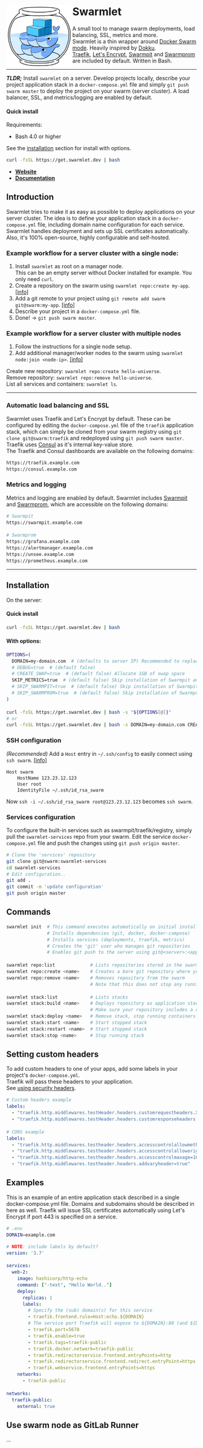 <div>
  <img align="left" src="assets/logo-small.jpg" width="175" alt="logo" />
  <h1 align="left">Swarmlet</h1>
</div>

A small tool to manage swarm deployments, load balancing, SSL, metrics and more.  
Swarmlet is a thin wrapper around [Docker Swarm mode](https://docs.docker.com/engine/swarm/). Heavily inspired by [Dokku](http://dokku.viewdocs.io/dokku/).  
[Traefik](https://github.com/containous/traefik), [Let's Encrypt](https://letsencrypt.org), [Swarmpit](https://swarmpit.io) and [Swarmprom](https://github.com/stefanprodan/swarmprom) are included by default. Written in Bash.  

---

***TLDR;*** Install `swarmlet` on a server. Develop projects locally, describe your project application stack in a `docker-compose.yml` file and simply `git push swarm master` to deploy the project on your swarm (server cluster). A load balancer, SSL, and metrics/logging are enabled by default.  

#### Quick install
Requirements:  
- Bash 4.0 or higher  

See the [installation](#installation) section for install with options.
```sh
curl -fsSL https://get.swarmlet.dev | bash
```

- **[Website](https://swarmlet.dev)**  
- **[Documentation](https://swarmlet.dev/docs/doc1)**  

## Introduction
Swarmlet tries to make it as easy as possible to deploy applications on your server cluster. The idea is to define your application stack in a `docker-compose.yml` file, including domain name configuration for each service. Swarmlet handles deployment and sets up SSL certificates automatically. Also, it's 100% open-source, highly configurable and self-hosted.

### Example workflow for a server cluster with a single node:  
1. Install `swarmlet` as root on a manager node.  
This can be an empty server without Docker installed for example. You only need `curl`.  
2. Create a repository on the swarm using `swarmlet repo:create my-app`. [[info]](#swarm-repositories)
3. Add a git remote to your project using `git remote add swarm git@swarm:my-app`. [[info]](#setting-up-remotes)
4. Describe your project in a `docker-compose.yml` file.
5. Done! -> `git push swarm master`.

### Example workflow for a server cluster with multiple nodes
1. Follow the instructions for a single node setup.
2. Add additional manager/worker nodes to the swarm using `swarmlet node:join <node-ip>`. [[info]](#join-nodes)

Create new repository: `swarmlet repo:create hello-universe`.  
Remove repository: `swarmlet repo:remove hello-universe`.  
List all services and containers: `swarmlet ls`.  

---

### Automatic load balancing and SSL
Swarmlet uses Traefik and Let's Encrypt by default. These can be configured by editing the `docker-compose.yml` file of the `traefik` application stack, which can simply be cloned from your swarm registry using `git clone git@swarm:traefik` and redeployed using `git push swarm master`. Traefik uses [Consul](https://www.consul.io) as it's internal key-value store.  
The Traefik and Consul dashboards are available on the following domains:
```sh
https://traefik.example.com
https://consul.example.com
```

### Metrics and logging
Metrics and logging are enabled by default. Swarmlet includes [Swarmpit](https://swarmpit.io) and [Swarmprom](https://github.com/stefanprodan/swarmprom), which are accessible on the following domains:
```sh
# Swarmpit
https://swarmpit.example.com

# Swarmprom
https://grafana.example.com
https://alertmanager.example.com
https://unsee.example.com
https://prometheus.example.com
```

---

## Installation
On the server:
#### Quick install
```sh 
curl -fsSL https://get.swarmlet.dev | bash
```
#### With options:
```sh
OPTIONS=(
  DOMAIN=my-domain.com  # (defaults to server IP) Recommended to replace this with the domain you are going to use
  # DEBUG=true  # (default false)
  # CREATE_SWAP=true  # (default false) Allocate 1GB of swap space
  SKIP_METRICS=true  # (default false) Skip installation of Swarmpit and Swarmprom
  # SKIP_SWARMPIT=true  # (default false) Skip installation of Swarmpit
  # SKIP_SWARMPROM=true  # (default false) Skip installation of Swarmprom
)

curl -fsSL https://get.swarmlet.dev | bash -s "${OPTIONS[@]}"
# or
curl -fsSL https://get.swarmlet.dev | bash -s DOMAIN=my-domain.com CREATE_SWAP=true
```

### SSH configuration
*(Recommended)* Add a `Host` entry in `~/.ssh/config` to easily connect using `ssh swarm`. [[info]](#ssh-config)  
```
Host swarm
    HostName 123.23.12.123
    User root
    IdentityFile ~/.ssh/id_rsa_swarm
```
Now `ssh -i ~/.ssh/id_rsa_swarm root@123.23.12.123` becomes `ssh swarm`.  

### Services configuration
To configure the built-in services such as swarmpit/traefik/registry, simply pull the `swarmlet-services` repo from your swarm. Edit the service `docker-compose.yml` file and push the changes using `git push origin master`.
```sh
# Clone the 'services' repository
git clone git@swarm:swarmlet-services 
cd swarmlet-services
# Edit configuration..
git add .
git commit -m 'update configuration'
git push origin master
```

## Commands
```sh
swarmlet init  # This command executes automatically on initial installation
               # Installs dependencies (git, docker, docker-compose)
               # Installs services (deployments, traefik, metrics)
               # Creates the 'git' user who manages git repositories
               # Enables git push to the server using git@<server>:<app>

swarmlet repo:list             # Lists repositories stored in the swarm
swarmlet repo:create <name>    # Creates a bare git repository where you can push to
swarmlet repo:remove <name>    # Removes repository from the swarm
                               # Note that this does not stop any running containers

swarmlet stack:list            # Lists stacks
swarmlet stack:build <name>    # Deploys repository as application stack in the swarm
                               # Make sure your repository includes a docker-compose.yml file
swarmlet stack:deploy <name>   # Remove stack, stop running containers and unmount volumes
swarmlet stack:start <name>    # Start stopped stack
swarmlet stack:restart <name>  # Start stopped stack
swarmlet stack:stop <name>     # Stop running stack
```

## Setting custom headers  
To add custom headers to one of your apps, add some labels in your project's `docker-compose.yml`.  
Traefik will pass these headers to your application.  
See [using security headers](https://docs.traefik.io/middlewares/headers/#using-security-headers).
```yml
# Custom headers example
labels:
  - "traefik.http.middlewares.testHeader.headers.customrequestheaders.X-Script-Name=test"
  - "traefik.http.middlewares.testHeader.headers.customresponseheaders.X-Custom-Response-Header=value"

# CORS example
labels:
  - "traefik.http.middlewares.testheader.headers.accesscontrolallowmethods=GET,OPTIONS,PUT"
  - "traefik.http.middlewares.testheader.headers.accesscontrolalloworigin=origin-list-or-null"
  - "traefik.http.middlewares.testheader.headers.accesscontrolmaxage=100"
  - "traefik.http.middlewares.testheader.headers.addvaryheader=true"
```

## Examples
This is an example of an entire application stack described in a single docker-compose.yml file. Domains and subdomains should be described in here as well. Traefik will issue SSL certificates automatically using Let's Encrypt if port 443 is specified on a service.
```sh
# .env
DOMAIN=example.com
```
```yml
# NOTE: include labels by default?
version: '3.7'

services:
  web-2:
    image: hashicorp/http-echo
    command: ["-text", "Hello World.."]
    deploy:
      replicas: 1
      labels:
        # Specify the (sub) domain(s) for this service
        - traefik.frontend.rule=Host:echo.${DOMAIN}
        # The service port Traefik will expose to ${DOMAIN}:80 (and ${DOMAIN}:443)
        - traefik.port=5678
        - traefik.enable=true
        - traefik.tags=traefik-public
        - traefik.docker.network=traefik-public
        - traefik.redirectorservice.frontend.entryPoints=http
        - traefik.redirectorservice.frontend.redirect.entryPoint=https
        - traefik.webservice.frontend.entryPoints=https
    networks:
      - traefik-public
  
networks:
  traefik-public:
    external: true
```

## Use swarm node as GitLab Runner
...
